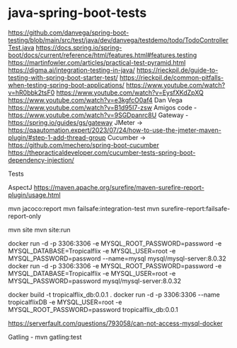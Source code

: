 # java-spring-boot-tests

https://github.com/danvega/spring-boot-testing/blob/main/src/test/java/dev/danvega/testdemo/todo/TodoControllerTest.java
https://docs.spring.io/spring-boot/docs/current/reference/html/features.html#features.testing
https://martinfowler.com/articles/practical-test-pyramid.html
https://digma.ai/integration-testing-in-java/
https://rieckpil.de/guide-to-testing-with-spring-boot-starter-test/
https://rieckpil.de/common-pitfalls-when-testing-spring-boot-applications/
https://www.youtube.com/watch?v=hR0bbk2tsF0
https://www.youtube.com/watch?v=EysfXKdZpXQ
https://www.youtube.com/watch?v=e3kgfcO0af4
Dan Vega https://www.youtube.com/watch?v=B1d95I7-zsw
Amigos code - https://www.youtube.com/watch?v=9SGDpanrc8U
Gateway - https://spring.io/guides/gs/gateway
JMeter -> https://qaautomation.expert/2023/07/24/how-to-use-the-jmeter-maven-plugin/#step-1-add-thread-group
Cucumber -> https://github.com/mechero/spring-boot-cucumber
https://thepracticaldeveloper.com/cucumber-tests-spring-boot-dependency-injection/

Tests

AspectJ
https://maven.apache.org/surefire/maven-surefire-report-plugin/usage.html

mvn jacoco:report
mvn failsafe:integration-test
mvn surefire-report:failsafe-report-only

mvn site
mvn site:run


docker run -d -p 3306:3306 -e MYSQL_ROOT_PASSWORD=password -e MYSQL_DATABASE=Tropicalflix -e MYSQL_USER=root -e MYSQL_PASSWORD=password --name=mysql mysql/mysql-server:8.0.32
docker run -d -p 3306:3306 -e MYSQL_ROOT_PASSWORD=password -e MYSQL_DATABASE=Tropicalflix -e MYSQL_USER=root -e MYSQL_PASSWORD=password mysql/mysql-server:8.0.32


docker build -t tropicalflix_db:0.0.1 .
docker run -d -p 3306:3306 --name tropicalflixDB -e MYSQL_USER=root -e MYSQL_ROOT_PASSWORD=password tropicalflix_db:0.0.1

https://serverfault.com/questions/793058/can-not-access-mysql-docker

Gatling - mvn gatling:test